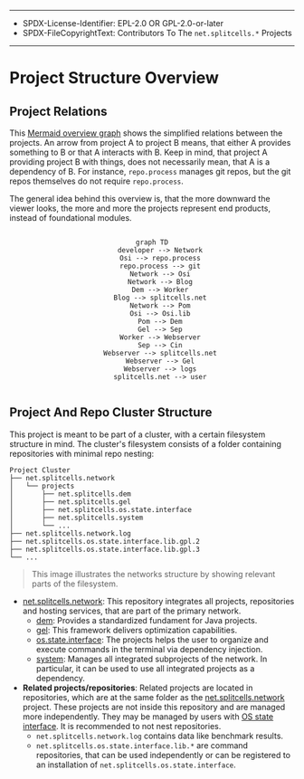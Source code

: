 ----
* SPDX-License-Identifier: EPL-2.0 OR GPL-2.0-or-later
* SPDX-FileCopyrightText: Contributors To The `net.splitcells.*` Projects
----
# Project Structure Overview
## Project Relations
This <a href="https://github.com/mermaid-js/mermaid-cli">Mermaid overview graph</a> shows
the simplified relations between the projects.
An arrow from project A to project B means,
that either A provides something to B or that A interacts with B.
Keep in mind, that project A providing project B with things,
does not necessarily mean,
that A is a dependency of B.
For instance, `repo.process` manages git repos,
but the git repos themselves do not require `repo.process`.

The general idea behind this overview is,
that the more downward the viewer looks,
the more and more the projects represent end products,
instead of foundational modules.

<div align="center">
    <code class="mermaid">
graph TD
    developer --> Network
    Osi --> repo.process
    repo.process --> git
    Network --> Osi
    Network --> Blog
    Dem --> Worker
    Blog --> splitcells.net
    Network --> Pom
    Osi --> Osi.lib
    Pom --> Dem
    Gel --> Sep
    Worker --> Webserver
    Sep --> Cin
    Webserver --> splitcells.net
    Webserver --> Gel
    Webserver --> logs
    splitcells.net --> user
    </code>
</div>
<script src="https://cdn.jsdelivr.net/npm/mermaid/dist/mermaid.min.js"></script>

## Project And Repo Cluster Structure
This project is meant to be part of a cluster, with a certain filesystem structure in mind.
The cluster's filesystem consists of a folder containing repositories with minimal repo nesting:
```
Project Cluster
├── net.splitcells.network
│   └── projects
│       ├── net.splitcells.dem
│       ├── net.splitcells.gel
│       ├── net.splitcells.os.state.interface
│       ├── net.splitcells.system
│       └── ...
├── net.splitcells.network.log
├── net.splitcells.os.state.interface.lib.gpl.2
├── net.splitcells.os.state.interface.lib.gpl.3
└── ...
```
> This image illustrates the networks structure by showing relevant parts of the filesystem.

* [net.splitcells.network](http://splitcells.net):
  This repository integrates all projects, repositories and hosting services, that are part of the primary network.
    * [dem](./projects/net.splitcells.dem/README.md): Provides a standardized fundament for Java projects.
    * [gel](./projects/net.splitcells.gel/README.md): This framework delivers optimization capabilities.
    * [os.state.interface](./projects/net.splitcells.os.state.interface/README.md):
      The projects helps the user to organize and execute commands in the terminal via dependency injection.
    * [system](./projects/net.splitcells.system/README.md):
      Manages all integrated subprojects of the network.
      In particular, it can be used to use all integrated projects as a dependency.
* **Related projects/repositories**:
  Related projects are located in repositories, which are at the same folder as the
  [net.splitcells.network](http://splitcells.net) project.
  These projects are not inside this repository and are managed more independently.
  They may be managed by users with [OS state interface](./projects/net.splitcells.os.state.interface/README.md).
  It is recommended to not nest repositories.
    * `net.splitcells.network.log` contains data like benchmark results.
    * `net.splitcells.os.state.interface.lib.*` are command repositories,
      that can be used independently or can be registered to an installation
      of `net.splitcells.os.state.interface`.